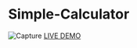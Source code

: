 # Simple-Calculator
![Capture](https://user-images.githubusercontent.com/87219816/134800179-a15b9700-dab6-47f4-a4af-01b12468fecb.PNG)
<a href="https://daoud-hussain.github.io/Simple-Calculator/">LIVE DEMO</a>
